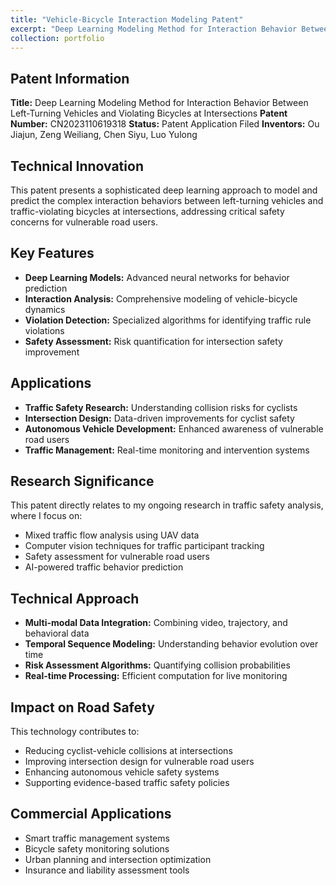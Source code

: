```yaml
---
title: "Vehicle-Bicycle Interaction Modeling Patent"
excerpt: "Deep Learning Modeling Method for Interaction Behavior Between Left-Turning Vehicles and Violating Bicycles at Intersections - CN2023110619318<br/>AI-powered traffic safety analysis for vulnerable road users."
collection: portfolio
---
```


## Patent Information
**Title:** Deep Learning Modeling Method for Interaction Behavior Between Left-Turning Vehicles and Violating Bicycles at Intersections
**Patent Number:** CN2023110619318
**Status:** Patent Application Filed
**Inventors:** Ou Jiajun, Zeng Weiliang, Chen Siyu, Luo Yulong

## Technical Innovation
This patent presents a sophisticated deep learning approach to model and predict the complex interaction behaviors between left-turning vehicles and traffic-violating bicycles at intersections, addressing critical safety concerns for vulnerable road users.

## Key Features
- **Deep Learning Models:** Advanced neural networks for behavior prediction
- **Interaction Analysis:** Comprehensive modeling of vehicle-bicycle dynamics
- **Violation Detection:** Specialized algorithms for identifying traffic rule violations
- **Safety Assessment:** Risk quantification for intersection safety improvement

## Applications
- **Traffic Safety Research:** Understanding collision risks for cyclists
- **Intersection Design:** Data-driven improvements for cyclist safety
- **Autonomous Vehicle Development:** Enhanced awareness of vulnerable road users
- **Traffic Management:** Real-time monitoring and intervention systems

## Research Significance
This patent directly relates to my ongoing research in traffic safety analysis, where I focus on:
- Mixed traffic flow analysis using UAV data
- Computer vision techniques for traffic participant tracking
- Safety assessment for vulnerable road users
- AI-powered traffic behavior prediction

## Technical Approach
- **Multi-modal Data Integration:** Combining video, trajectory, and behavioral data
- **Temporal Sequence Modeling:** Understanding behavior evolution over time
- **Risk Assessment Algorithms:** Quantifying collision probabilities
- **Real-time Processing:** Efficient computation for live monitoring

## Impact on Road Safety
This technology contributes to:
- Reducing cyclist-vehicle collisions at intersections
- Improving intersection design for vulnerable road users
- Enhancing autonomous vehicle safety systems
- Supporting evidence-based traffic safety policies

## Commercial Applications
- Smart traffic management systems
- Bicycle safety monitoring solutions
- Urban planning and intersection optimization
- Insurance and liability assessment tools